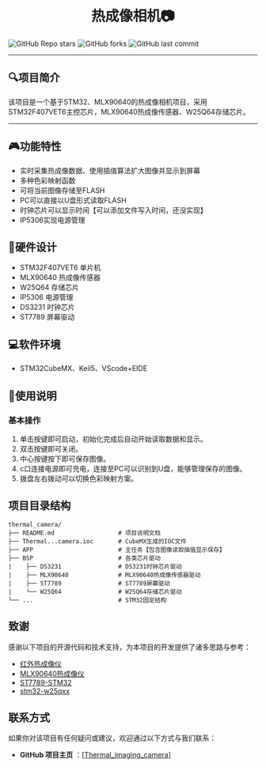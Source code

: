# <center>热成像相机📷


![GitHub Repo stars](https://img.shields.io/github/stars/ZhangHan-star/Thermal_imaging_camera)
![GitHub forks](https://img.shields.io/github/forks/ZhangHan-star/Thermal_imaging_camera)
![GitHub last commit](https://img.shields.io/github/last-commit/ZhangHan-star/Thermal_imaging_camera)


---

## 🔍项目简介

该项目是一个基于STM32、MLX90640的热成像相机项目，采用STM32F407VET6主控芯片，MLX90640热成像传感器、W25Q64存储芯片。



---

## 🎮功能特性

  * 实时采集热成像数据、使用插值算法扩大图像并显示到屏幕
  * 多种色彩映射函数
  * 可将当前图像存储至FLASH
  * PC可以直接以U盘形式读取FLASH
  * 时钟芯片可以显示时间【可以添加文件写入时间，还没实现】
  * IP5306实现电源管理

## 🔌硬件设计

  * STM32F407VET6 单片机
  * MLX90640 热成像传感器
  * W25Q64 存储芯片
  * IP5306 电源管理
  * DS3231 时钟芯片
  * ST7789 屏幕驱动

## 💻软件环境

  * STM32CubeMX、Keil5、VScode+EIDE

## 📕使用说明

### 基本操作

  1. 单击按键即可启动，初始化完成后自动开始读取数据和显示。
  2. 双击按键即可关闭。
  3. 中心按键按下即可保存图像。
  4. c口连接电源即可充电，连接至PC可以识别到U盘，能够管理保存的图像。
  5. 拨盘左右拨动可以切换色彩映射方案。

## 项目目录结构

```
thermal_camera/
├── README.md                  # 项目说明文档
├── Thermal...camera.ioc       # CubeMX生成的IOC文件
├── APP                        # 主任务【包含图像读取插值显示保存】
├── BSP                        # 各类芯片驱动
|    ├── DS3231                # DS3231时钟芯片驱动
|    ├── MLX90640              # MLX90640热成像传感器驱动
|    ├── ST7789                # ST7789屏幕驱动
|    └── W25Q64                # W25Q64存储芯片驱动
└── ...                        # STM32固定结构
```

## 致谢

感谢以下项目的开源代码和技术支持，为本项目的开发提供了诸多思路与参考：

  * [红外热成像仪](https://oshwhub.com/qlexcel/xuan-zhuai)
  * [MLX90640热成像仪](https://oshwhub.com/sjj12345/mlx90640-re-cheng-xiang-yi)
  * [ST7789-STM32](https://github.com/Floyd-Fish/ST7789-STM32)
  * [stm32-w25qxx](https://github.com/lbthomsen/stm32-w25qxx)

## 联系方式

如果你对该项目有任何疑问或建议，欢迎通过以下方式与我们联系：

  * **GitHub 项目主页** ：[[Thermal_imaging_camera](https://github.com/ZhangHan-star/Thermal_imaging_camera)]
